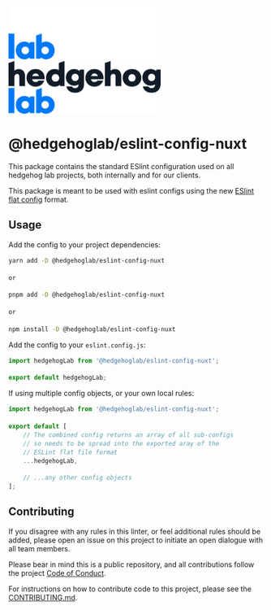 ![Fancy logo](../../assets/images/hhl-logo-light.png#gh-dark-mode-only)
![Fancy logo](../../assets/images/hhl-logo-dark.png#gh-light-mode-only)

# @hedgehoglab/eslint-config-nuxt

This package contains the standard ESlint configuration used on all hedgehog lab projects, both internally and for our clients.

This package is meant to be used with eslint configs using the new [ESlint flat config](https://eslint.org/docs/latest/use/configure/migration-guide#start-using-flat-config-files) format.

## Usage

Add the config to your project dependencies:

```bash 
yarn add -D @hedgehoglab/eslint-config-nuxt

or

pnpm add -D @hedgehoglab/eslint-config-nuxt

or

npm install -D @hedgehoglab/eslint-config-nuxt
```

Add the config to your `eslint.config.js`:

```js
import hedgehogLab from '@hedgehoglab/eslint-config-nuxt';

export default hedgehogLab;
```

If using multiple config objects, or your own local rules:

```js
import hedgehogLab from '@hedgehoglab/eslint-config-nuxt';

export default [
    // The combined config returns an array of all sub-configs 
    // so needs to be spread into the exported aray of the 
    // ESLint flat file format 
    ...hedgehogLab,
    
    // ...any other config objects
];
```

## Contributing

If you disagree with any rules in this linter, or feel additional rules should be added, please open an issue on this project to initiate an open dialogue with all team members. 

Please bear in mind this is a public repository, and all contributions follow the project [Code of Conduct](../../CODE_OF_CONDUCT.md).

For instructions on how to contribute code to this project, please see the [CONTRIBUTING.md](../../CONTRIBUTING.md).
